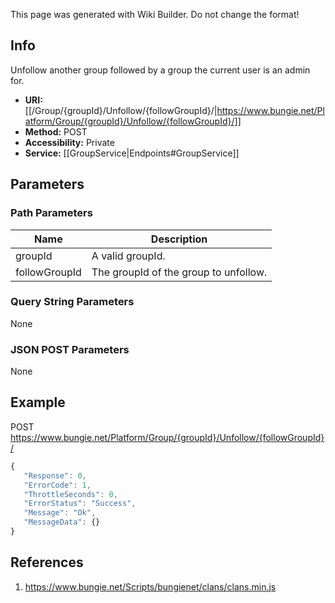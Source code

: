 <span class="wiki-builder">This page was generated with Wiki Builder. Do not change the format!</span>

## Info
Unfollow another group followed by a group the current user is an admin for. 
* **URI:** [[/Group/{groupId}/Unfollow/{followGroupId}/|https://www.bungie.net/Platform/Group/{groupId}/Unfollow/{followGroupId}/]]
* **Method:** POST
* **Accessibility:** Private
* **Service:** [[GroupService|Endpoints#GroupService]]

## Parameters
### Path Parameters
Name | Description
---- | -----------
groupId | A valid groupId.
followGroupId | The groupId of the group to unfollow.

### Query String Parameters
None

### JSON POST Parameters
None

## Example
POST https://www.bungie.net/Platform/Group/{groupId}/Unfollow/{followGroupId}/
 ```javascript
{
    "Response": 0,
    "ErrorCode": 1,
    "ThrottleSeconds": 0,
    "ErrorStatus": "Success",
    "Message": "Ok",
    "MessageData": {}
}
```

## References
1. https://www.bungie.net/Scripts/bungienet/clans/clans.min.js
